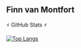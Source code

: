 Finn van Montfort
---------------------------------------------------------------------------------------------------------------------------------------------------------------------------------

:zap: GitHub Stats :zap:

<!--![Anurag's GitHub stats](https://github-readme-stats.vercel.app/api?username=TheCheesyWiggle&show_icons=true&theme=vision-friendly-dark&show_icons=true)-->
  
[![Top Langs](https://github-readme-stats.vercel.app/api/top-langs/?username=TheCheesyWiggle&layout=compact&theme=vision-friendly-dark)](https://github.com/anuraghazra/github-readme-stats)

<!--
### :hammer_and_wrench: Languages and Tools :

<div class="flex-container">
  
  <img src="https://cdn.jsdelivr.net/gh/devicons/devicon/icons/java/java-original.svg" /> 
  <img src="https://cdn.jsdelivr.net/gh/devicons/devicon/icons/haskell/haskell-original.svg" />     
  <img src="https://cdn.jsdelivr.net/gh/devicons/devicon/icons/azure/azure-original.svg" />
</div>
-->

